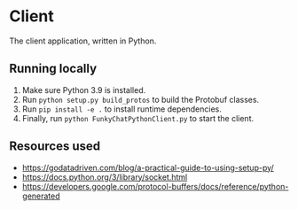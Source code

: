 # Client

The client application, written in Python.

## Running locally

1. Make sure Python 3.9 is installed.
2. Run `python setup.py build_protos` to build the Protobuf classes.
3. Run `pip install -e .` to install runtime dependencies.
4. Finally, run `python FunkyChatPythonClient.py` to start the client.

## Resources used
* https://godatadriven.com/blog/a-practical-guide-to-using-setup-py/
* https://docs.python.org/3/library/socket.html
* https://developers.google.com/protocol-buffers/docs/reference/python-generated